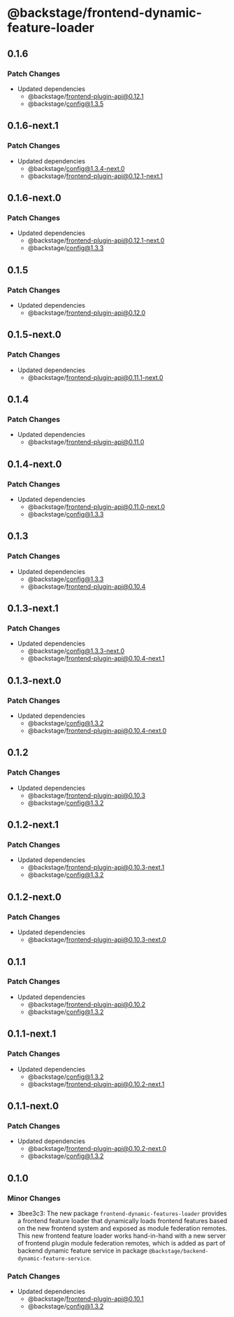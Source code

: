 # @backstage/frontend-dynamic-feature-loader

## 0.1.6

### Patch Changes

- Updated dependencies
  - @backstage/frontend-plugin-api@0.12.1
  - @backstage/config@1.3.5

## 0.1.6-next.1

### Patch Changes

- Updated dependencies
  - @backstage/config@1.3.4-next.0
  - @backstage/frontend-plugin-api@0.12.1-next.1

## 0.1.6-next.0

### Patch Changes

- Updated dependencies
  - @backstage/frontend-plugin-api@0.12.1-next.0
  - @backstage/config@1.3.3

## 0.1.5

### Patch Changes

- Updated dependencies
  - @backstage/frontend-plugin-api@0.12.0

## 0.1.5-next.0

### Patch Changes

- Updated dependencies
  - @backstage/frontend-plugin-api@0.11.1-next.0

## 0.1.4

### Patch Changes

- Updated dependencies
  - @backstage/frontend-plugin-api@0.11.0

## 0.1.4-next.0

### Patch Changes

- Updated dependencies
  - @backstage/frontend-plugin-api@0.11.0-next.0
  - @backstage/config@1.3.3

## 0.1.3

### Patch Changes

- Updated dependencies
  - @backstage/config@1.3.3
  - @backstage/frontend-plugin-api@0.10.4

## 0.1.3-next.1

### Patch Changes

- Updated dependencies
  - @backstage/config@1.3.3-next.0
  - @backstage/frontend-plugin-api@0.10.4-next.1

## 0.1.3-next.0

### Patch Changes

- Updated dependencies
  - @backstage/config@1.3.2
  - @backstage/frontend-plugin-api@0.10.4-next.0

## 0.1.2

### Patch Changes

- Updated dependencies
  - @backstage/frontend-plugin-api@0.10.3
  - @backstage/config@1.3.2

## 0.1.2-next.1

### Patch Changes

- Updated dependencies
  - @backstage/frontend-plugin-api@0.10.3-next.1
  - @backstage/config@1.3.2

## 0.1.2-next.0

### Patch Changes

- Updated dependencies
  - @backstage/frontend-plugin-api@0.10.3-next.0

## 0.1.1

### Patch Changes

- Updated dependencies
  - @backstage/frontend-plugin-api@0.10.2
  - @backstage/config@1.3.2

## 0.1.1-next.1

### Patch Changes

- Updated dependencies
  - @backstage/config@1.3.2
  - @backstage/frontend-plugin-api@0.10.2-next.1

## 0.1.1-next.0

### Patch Changes

- Updated dependencies
  - @backstage/frontend-plugin-api@0.10.2-next.0
  - @backstage/config@1.3.2

## 0.1.0

### Minor Changes

- 3bee3c3: The new package `frontend-dynamic-features-loader` provides a frontend feature loader that dynamically
  loads frontend features based on the new frontend system and exposed as module federation remotes.
  This new frontend feature loader works hand-in-hand with a new server of frontend plugin module federation
  remotes, which is added as part of backend dynamic feature service in package `@backstage/backend-dynamic-feature-service`.

### Patch Changes

- Updated dependencies
  - @backstage/frontend-plugin-api@0.10.1
  - @backstage/config@1.3.2
